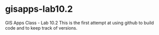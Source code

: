 # gisapps-lab10.2
GIS Apps Class - Lab 10.2
This is the first attempt at using github to build code and to keep track of versions.
